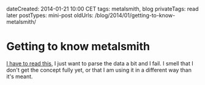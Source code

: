 dateCreated: 2014-01-21 10:00 CET
tags: metalsmith, blog
privateTags: read later
postTypes: mini-post
oldUrls: /blog/2014/01/getting-to-know-metalsmith/

# Getting to know metalsmith

[I have to read this](http://www.robinthrift.com/posts/getting-to-know-metalsmith/), 
I just want to parse the data a bit
and I fail. I smell that I don't get the concept fully yet,
or that I am using it in a different way than it's meant.

